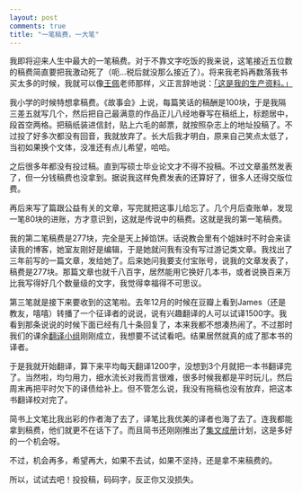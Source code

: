 ```yaml
---
layout: post
comments: true
title: "一笔稿费，一大笔"
---
```


我即将迎来人生中最大的一笔稿费。对于不靠文字吃饭的我来说，这笔接近五位数的稿费简直要把我激动死了（呃...税后就没那么接近了）。将来我老妈再数落我书买太多的时候，我就可以像[王佩](http://jianshu.io/users/neLruC/latest_articles)老师那样，义正言辞地说：[「这是我的生产资料。」](http://jianshu.io/p/9af0820b76ee)

我小学的时候特想拿稿费。《故事会》上说，每篇笑话的稿酬是100块，于是我隔三差五就写几个，然后把自己最满意的作品正儿八经地眷写在稿纸上，标题居中，段首空两格。把稿纸装进信封，贴上六毛的邮票，就按照杂志上的地址投稿了。不过投了好多次都没有回音，我就放弃了。长大后我才明白，原来自己笑点太低了，当初如果换个文体，没准还有点儿希望，哈哈。

之后很多年都没有投过稿。直到写硕士毕业论文才不得不投稿。不过文章虽然发表了，但一分钱稿费也没拿到。据说我这样免费发表的还算好了，很多人还得交版位费。

再后来写了篇跟公益有关的文章，写完就把这事儿给忘了。几个月后查账单，发现一笔80块的进账，方才意识到，这就是传说中的稿费。这就是我的第一笔稿费。

我的第二笔稿费是277块，完全是天上掉馅饼。话说教会里有个姐妹时不时会来读读我的博客，她室友刚好是编辑，于是她就问我有没有写过游记类文章。我找出了三年前写的一篇文章，发给她了。后来她问我要支付宝账号，说我的文章发表了，稿费是277块。那篇文章也就千八百字，居然能用它换好几本书，或者说换百来万比我写得好几个数量级的文字，我觉得幸福得不可思议。

第三笔就是接下来要收到的这笔啦。去年12月的时候在豆瓣上看到James（还是教友，嘻嘻）转播了一个征译者的说说，说有兴趣翻译的人可以试译1500字。我看到那条说说的时候下面已经有几十条回复了，本来我都不想凑热闹了。不过那时我们的课余[翻译小组](http://i.youku.com/jeromefellows)刚刚成立，我想要不试试看吧。结果居然就真的成了那本书的译者。

于是我就开始翻译，算下来平均每天翻译1200字，没想到3个月就把一本书翻译完了。当然啦，均匀用力，细水流长对我而言很难，很多时候我都是平时玩儿，然后周末再把平时欠下的译债给补上。但不管怎么说，我没有拖稿也没有放弃，把这本书翻译校对完了。

简书上文笔比我出彩的作者海了去了，译笔比我优美的译者也海了去了。连我都能拿到稿费，他们就更不在话下了。而且简书还刚刚推出了[集文成册](http://jianshu.io/p/b349d21a5e22)计划，这是多好的一个机会呀。

不过，机会再多，希望再大，如果不去试，如果不坚持，还是拿不来稿费的。

所以，试试去吧！投投稿，码码字，反正你又没损失。





